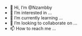 - 👋 Hi, I’m @Nzambby
- 👀 I’m interested in ...
- 🌱 I’m currently learning ...
- 💞️ I’m looking to collaborate on ...
- 📫 How to reach me ...

<!---
Nzambby/Nzambby is a ✨ special ✨ repository because its `README.md` (this file) appears on your GitHub profile.
You can click the Preview link to take a look at your changes.
--->
